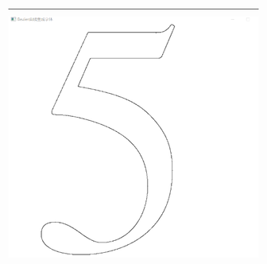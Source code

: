 ﻿

---

![此处输入图片的描述][1]


  [1]: https://raw.githubusercontent.com/HuirongZhang/ComputerGraphics/master/Lab2-Bezier%E6%9B%B2%E7%BA%BF%E7%94%9F%E6%88%90%E5%AD%97%E4%BD%93/Ziti.png